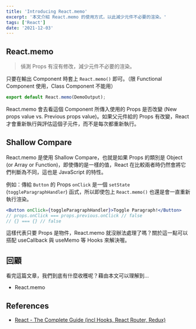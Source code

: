 ```yaml
---
title: 'Introducing React.memo'
excerpt: '本文介紹 React.memo 的使用方式，以此減少元件不必要的渲染。'
tags: ['React']
date: '2021-12-03'
---
```


## React.memo

> 偵測 Props 有沒有修改，減少元件不必要的渲染。

只要在輸出 Component 時套上 `React.memo()` 即可。（限 Functional Component 使用，Class Component 不能用）

```jsx
export default React.memo(DemoOutput);
```

React.memo 會去看這個 Component 所傳入使用的 Props 是否改變 (New props value vs. Previous props value)。如果父元件給的 Props 有改變，React 才會重新執行與評估這個子元件，而不是每次都重新執行。

## Shallow Compare

React.memo 是使用 Shallow Compare，也就是如果 Props 的類別是 Object (or Array or Function)，即使傳的是一樣的值，React 在比較兩者時仍然會將它們判斷為不同，這也是 JavaScript 的特性。

例如：傳給 `Button` 的 Props `onClick` 是一個 `setState` (`toggleParagraphHandler`) 函式，所以即使包上 `React.memo()` 也還是會一直重新執行渲染。

```jsx
<Button onClick={toggleParagraphHandler}>Toggle Paragraph!</Button>
// props.onClick === props.previous.onClick // false
// {} === {} // false
```

這樣代表只要 Props 是物件，React.memo 就沒辦法處理了嗎？關於這一點可以搭配 useCallback 與 useMemo 等 Hooks 來解決喔。

## 回顧

看完這篇文章，我們到底有什麼收穫呢？藉由本文可以理解到…

- React.memo

## References

- [React - The Complete Guide (incl Hooks, React Router, Redux)](https://www.udemy.com/course/react-the-complete-guide-incl-redux/)
